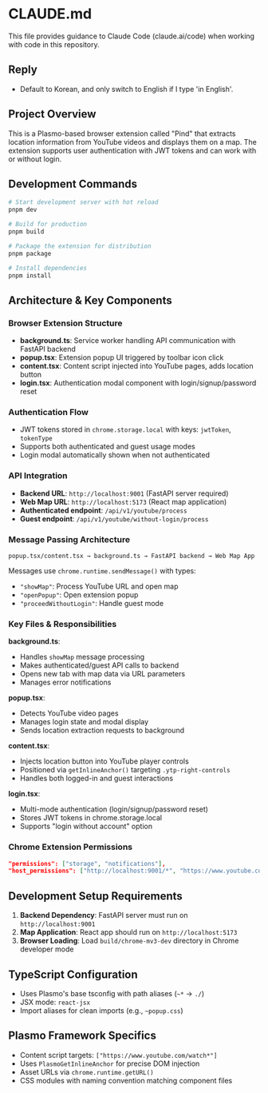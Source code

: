 # CLAUDE.md

This file provides guidance to Claude Code (claude.ai/code) when working with code in this repository.

## Reply

- Default to Korean, and only switch to English if I type 'in English'.

## Project Overview

This is a Plasmo-based browser extension called "Pind" that extracts location information from YouTube videos and displays them on a map. The extension supports user authentication with JWT tokens and can work with or without login.

## Development Commands

```bash
# Start development server with hot reload
pnpm dev

# Build for production
pnpm build

# Package the extension for distribution
pnpm package

# Install dependencies
pnpm install
```

## Architecture & Key Components

### Browser Extension Structure

- **background.ts**: Service worker handling API communication with FastAPI backend
- **popup.tsx**: Extension popup UI triggered by toolbar icon click
- **content.tsx**: Content script injected into YouTube pages, adds location button
- **login.tsx**: Authentication modal component with login/signup/password reset

### Authentication Flow

- JWT tokens stored in `chrome.storage.local` with keys: `jwtToken`, `tokenType`
- Supports both authenticated and guest usage modes
- Login modal automatically shown when not authenticated

### API Integration

- **Backend URL**: `http://localhost:9001` (FastAPI server required)
- **Web Map URL**: `http://localhost:5173` (React map application)
- **Authenticated endpoint**: `/api/v1/youtube/process`
- **Guest endpoint**: `/api/v1/youtube/without-login/process`

### Message Passing Architecture

```
popup.tsx/content.tsx → background.ts → FastAPI backend → Web Map App
```

Messages use `chrome.runtime.sendMessage()` with types:

- `"showMap"`: Process YouTube URL and open map
- `"openPopup"`: Open extension popup
- `"proceedWithoutLogin"`: Handle guest mode

### Key Files & Responsibilities

**background.ts**:

- Handles `showMap` message processing
- Makes authenticated/guest API calls to backend
- Opens new tab with map data via URL parameters
- Manages error notifications

**popup.tsx**:

- Detects YouTube video pages
- Manages login state and modal display
- Sends location extraction requests to background

**content.tsx**:

- Injects location button into YouTube player controls
- Positioned via `getInlineAnchor()` targeting `.ytp-right-controls`
- Handles both logged-in and guest interactions

**login.tsx**:

- Multi-mode authentication (login/signup/password reset)
- Stores JWT tokens in chrome.storage.local
- Supports "login without account" option

### Chrome Extension Permissions

```json
"permissions": ["storage", "notifications"],
"host_permissions": ["http://localhost:9001/*", "https://www.youtube.com/*"]
```

## Development Setup Requirements

1. **Backend Dependency**: FastAPI server must run on `http://localhost:9001`
2. **Map Application**: React app should run on `http://localhost:5173`
3. **Browser Loading**: Load `build/chrome-mv3-dev` directory in Chrome developer mode

## TypeScript Configuration

- Uses Plasmo's base tsconfig with path aliases (`~*` → `./`)
- JSX mode: `react-jsx`
- Import aliases for clean imports (e.g., `~popup.css`)

## Plasmo Framework Specifics

- Content script targets: `["https://www.youtube.com/watch*"]`
- Uses `PlasmoGetInlineAnchor` for precise DOM injection
- Asset URLs via `chrome.runtime.getURL()`
- CSS modules with naming convention matching component files
